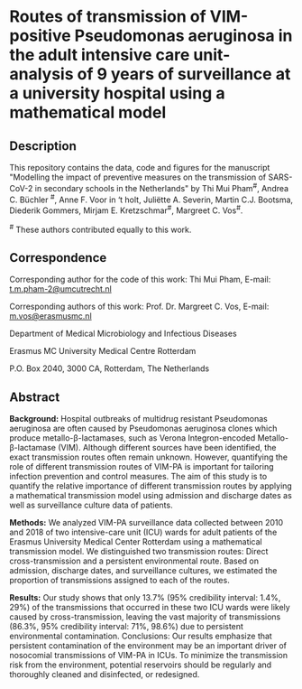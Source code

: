 # Routes of transmission of VIM-positive Pseudomonas aeruginosa in the adult intensive care unit- analysis of 9 years of surveillance at a university hospital using a mathematical model


## Description
This repository contains the data, code and figures for the manuscript "Modelling the impact of preventive measures on the transmission of SARS-CoV-2 in secondary schools in the Netherlands" by Thi Mui Pham<sup>#</sup>, Andrea C. Büchler <sup>#</sup>, Anne F. Voor in ‘t holt, Juliëtte A. Severin, Martin C.J. Bootsma, Diederik Gommers, Mirjam E. Kretzschmar<sup>#</sup>, Margreet C. Vos<sup>#</sup>.

<sup>#</sup> These authors contributed equally to this work.


## Correspondence
Corresponding author for the code of this work: Thi Mui Pham, E-mail: t.m.pham-2@umcutrecht.nl

Corresponding authors of this work: Prof. Dr. Margreet C. Vos, E-mail: m.vos@erasmusmc.nl

Department of Medical Microbiology and Infectious Diseases  

Erasmus MC University Medical Centre Rotterdam 

P.O. Box 2040, 3000 CA, Rotterdam, The Netherlands


## Abstract
**Background:** Hospital outbreaks of multidrug resistant Pseudomonas aeruginosa are often caused by Pseudomonas aeruginosa clones which produce metallo-β-lactamases, such as Verona Integron-encoded Metallo-β-lactamase (VIM). Although different sources have been identified, the exact transmission routes often remain unknown. However, quantifying the role of different transmission routes of VIM-PA is important for tailoring infection prevention and control measures. The aim of this study is to quantify the relative importance of different transmission routes by applying a mathematical transmission model using admission and discharge dates as well as surveillance culture data of patients.

**Methods:** We analyzed VIM-PA surveillance data collected between 2010 and 2018 of two intensive-care unit (ICU) wards for adult patients of the Erasmus University Medical Center Rotterdam using a mathematical transmission model. We distinguished two transmission routes: Direct cross-transmission and a persistent environmental route. Based on admission, discharge dates, and surveillance cultures, we estimated the proportion of transmissions assigned to each of the routes. 

**Results:** Our study shows that only 13.7% (95% credibility interval: 1.4%, 29%) of the transmissions that occurred in these two ICU wards were likely caused by cross-transmission, leaving the vast majority of transmissions (86.3%, 95% credibility interval: 71%, 98.6%) due to persistent environmental contamination. 
Conclusions: Our results emphasize that persistent contamination of the environment may be an important driver of nosocomial transmissions of VIM-PA in ICUs. To minimize the transmission risk from the environment, potential reservoirs should be regularly and thoroughly cleaned and disinfected, or redesigned.

